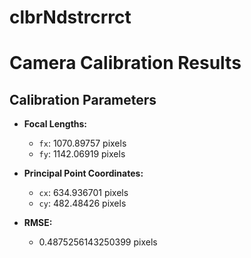# clbrNdstrcrrct

# Camera Calibration Results

## Calibration Parameters

- **Focal Lengths:**
  - `fx`: 1070.89757 pixels
  - `fy`: 1142.06919 pixels

- **Principal Point Coordinates:**
  - `cx`: 634.936701 pixels
  - `cy`: 482.48426 pixels

- **RMSE:**
  - 0.4875256143250399 pixels
